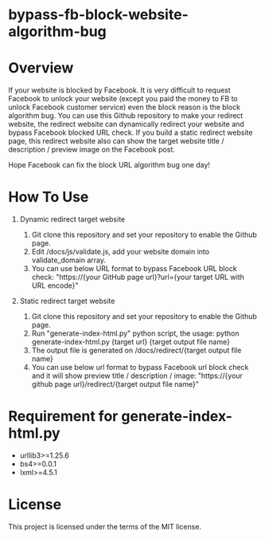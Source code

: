 # bypass-fb-block-website-algorithm-bug

# Overview

If your website is blocked by Facebook. It is very difficult to request Facebook to unlock your website (except you paid the money to FB to unlock Facebook customer service) even the block reason is the block algorithm bug.
You can use this Github repository to make your redirect website, the redirect website can dynamically redirect your website and bypass Facebook blocked URL check. 
If you build a static redirect website page, this redirect website also can show the target website title / description / preview image on the Facebook post.

Hope Facebook can fix the block URL algorithm bug one day!

# How To Use

1. Dynamic redirect target website
    1. Git clone this repository and set your repository to enable the Github page.
    2. Edit /docs/js/validate.js, add your website domain into validate_domain array.
    3. You can use below URL format to bypass Facebook URL block check:
       "https://{your GitHub page url}?url={your target URL with URL encode}"

2. Static redirect target website
    1. Git clone this repository and set your repository to enable the Github page.
    2. Run "generate-index-html.py" python script, the usage:
       python generate-index-html.py {target url} {target output file name}
    3. The output file is generated on /docs/redirect/{target output file name}
    4. You can use below url format to bypass Facebook url block check and it will show preview title / description / image:
       "https://{your github page url}/redirect/{target output file name}"

# Requirement for generate-index-html.py
  * urllib3>=1.25.6
  * bs4>=0.0.1
  * lxml>=4.5.1

# License
This project is licensed under the terms of the MIT license.